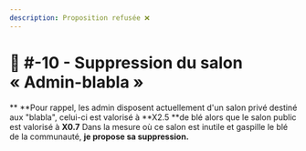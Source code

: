 ```yaml
---
description: Proposition refusée ❌
---
```


# 📜 #-10 - Suppression du salon « Admin-blabla »

** **Pour rappel, les admin disposent actuellement d'un salon privé destiné aux "blabla", celui-ci est valorisé à **X2.5 **de blé alors que le salon public est valorisé à **X0.7** Dans la mesure où ce salon est inutile et gaspille le blé de la communauté, **je propose sa suppression.**
